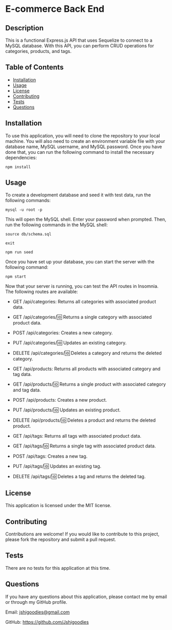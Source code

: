 # E-commerce Back End

## Description

This is a functional Express.js API that uses Sequelize to connect to a MySQL database. With this API, you can perform CRUD operations for categories, products, and tags.

## Table of Contents

- [Installation](#installation)
- [Usage](#usage)
- [License](#license)
- [Contributing](#contributing)
- [Tests](#tests)
- [Questions](#questions)

## Installation

To use this application, you will need to clone the repository to your local machine. You will also need to create an environment variable file with your database name, MySQL username, and MySQL password. Once you have done that, you can run the following command to install the necessary dependencies:

```
npm install
```


## Usage

To create a development database and seed it with test data, run the following commands:

```
mysql -u root -p
```

This will open the MySQL shell. Enter your password when prompted. Then, run the following commands in the MySQL shell:

```
source db/schema.sql
```

```
exit
```

```
npm run seed
```

Once you have set up your database, you can start the server with the following command:

```
npm start
```


Now that your server is running, you can test the API routes in Insomnia. The following routes are available:

- GET /api/categories: Returns all categories with associated product data.
- GET /api/categories/:id: Returns a single category with associated product data.
- POST /api/categories: Creates a new category.
- PUT /api/categories/:id: Updates an existing category.
- DELETE /api/categories/:id: Deletes a category and returns the deleted category.

- GET /api/products: Returns all products with associated category and tag data.
- GET /api/products/:id: Returns a single product with associated category and tag data.
- POST /api/products: Creates a new product.
- PUT /api/products/:id: Updates an existing product.
- DELETE /api/products/:id: Deletes a product and returns the deleted product.

- GET /api/tags: Returns all tags with associated product data.
- GET /api/tags/:id: Returns a single tag with associated product data.
- POST /api/tags: Creates a new tag.
- PUT /api/tags/:id: Updates an existing tag.
- DELETE /api/tags/:id: Deletes a tag and returns the deleted tag.

## License

This application is licensed under the MIT license.

## Contributing

Contributions are welcome! If you would like to contribute to this project, please fork the repository and submit a pull request.

## Tests

There are no tests for this application at this time.

## Questions

If you have any questions about this application, please contact me by email or through my GitHub profile. 

Email: jshigoodies@gmail.com

GitHub: https://github.com/Jshigoodies
